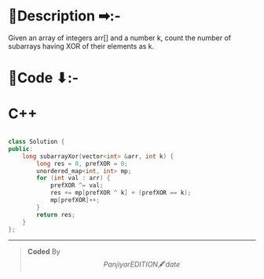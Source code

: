 # 📍Description ➡:-
<!-- Describe your first thoughts on how to solve this problem. -->
Given an array of integers arr[] and a number k, count the number of subarrays having XOR of their elements as k.


# 📝Code ⬇:-




# C++
``` cpp []

class Solution {
public:
    long subarrayXor(vector<int> &arr, int k) {
        long res = 0, prefXOR = 0;
        unordered_map<int, int> mp;
        for (int val : arr) {
            prefXOR ^= val;
            res += mp[prefXOR ^ k] + (prefXOR == k);
            mp[prefXOR]++;
        }
        return res;
    }
};

```


---

>    **Coded** By $$Panjiyar EDITION 🖋 date $$

               
